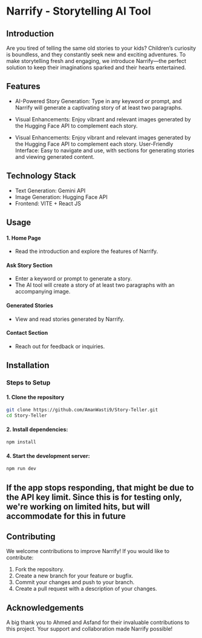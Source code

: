# Narrify - Storytelling AI Tool
## Introduction
Are you tired of telling the same old stories to your kids? Children’s curiosity is boundless, and they constantly seek new and exciting adventures. To make storytelling fresh and engaging, we introduce Narrify—the perfect solution to keep their imaginations sparked and their hearts entertained.

## Features
- AI-Powered Story Generation: Type in any keyword or prompt, and Narrify will generate a captivating story of at least two paragraphs.
- Visual Enhancements: Enjoy vibrant and relevant images generated by the Hugging Face API to complement each story.

- Visual Enhancements: Enjoy vibrant and relevant images generated by the Hugging Face API to complement each story.
User-Friendly Interface: Easy to navigate and use, with sections for generating stories and viewing generated content.

## Technology Stack
- Text Generation: Gemini API
- Image Generation: Hugging Face API
- Frontend: VITE + React JS

## Usage
#### 1. Home Page
- Read the introduction and explore the features of Narrify.
#### Ask Story Section
- Enter a keyword or prompt to generate a story.
- The AI tool will create a story of at least two paragraphs with an accompanying image.
#### Generated Stories

- View and read stories generated by Narrify.
#### Contact Section

- Reach out for feedback or inquiries.

## Installation

### Steps to Setup
#### 1. Clone the repository
```bash
git clone https://github.com/AmanWasti9/Story-Teller.git
cd Story-Teller
```
#### 2. Install dependencies:
```bash
npm install
```
#### 4. Start the development server:
```bash
npm run dev
```
## If the app stops responding, that might be due to the API key limit. Since this is for testing only, we're working on limited hits, but will accommodate for this in future

## Contributing
We welcome contributions to improve Narrify! If you would like to contribute:

1. Fork the repository.
2. Create a new branch for your feature or bugfix.
3. Commit your changes and push to your branch.
4. Create a pull request with a description of your changes.
## Acknowledgements
A big thank you to Ahmed and Asfand for their invaluable contributions to this project. Your support and collaboration made Narrify possible!
